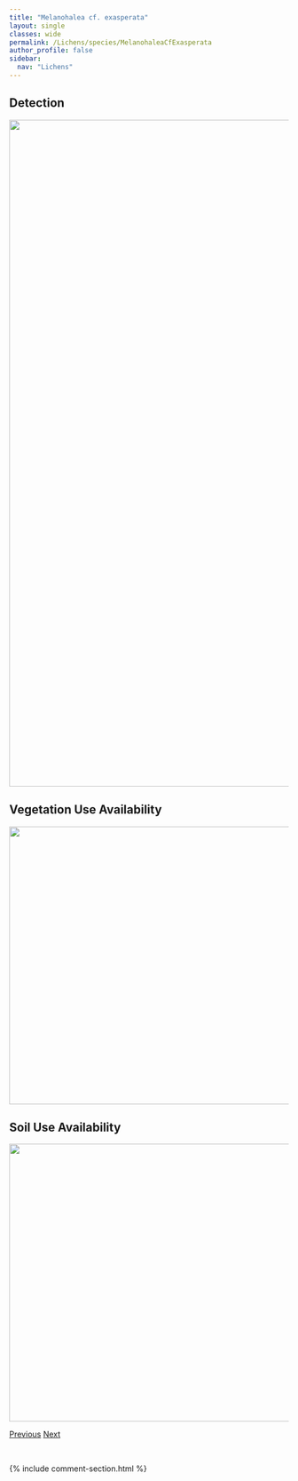 ```yaml
---
title: "Melanohalea cf. exasperata"
layout: single
classes: wide
permalink: /Lichens/species/MelanohaleaCfExasperata
author_profile: false
sidebar:
  nav: "Lichens"
---
```


<h2>Detection</h2>

<a href="https://drive.google.com/uc?export=view&id=1E-mgTR2kVgl8R8NJZxlnHlw4v-YYgTRe">
<img src="https://drive.google.com/uc?export=view&id=1E-mgTR2kVgl8R8NJZxlnHlw4v-YYgTRe" height = "1200" width = "800">
</a>


<h2>Vegetation Use Availability</h2>

<a href="https://drive.google.com/uc?export=view&id=14oHPbRXw7c6-gZ5ahKFw6ga20v30y4mM">
<img src="https://drive.google.com/uc?export=view&id=14oHPbRXw7c6-gZ5ahKFw6ga20v30y4mM" height = "500" width = "1000">
</a>


<h2>Soil Use Availability</h2>

<a href="https://drive.google.com/uc?export=view&id=1xiYHdLCqLCM7AmYH3p06nUWI8WQpOYqx">
<img src="https://drive.google.com/uc?export=view&id=1xiYHdLCqLCM7AmYH3p06nUWI8WQpOYqx" height = "500" width = "1000">
</a>


<a href="/DevelopmentWebsite/Lichens/species/MelanelixiaSubaurifera" class="pagination--pager" title="Melanelixia subaurifera">Previous</a> <a href="/DevelopmentWebsite/Lichens/species/MelanohaleaCfSubelegantula" class="pagination--pager" title="Melanohalea cf. subelegantula">Next</a>

<p>&nbsp;</p>

{% include comment-section.html %}
